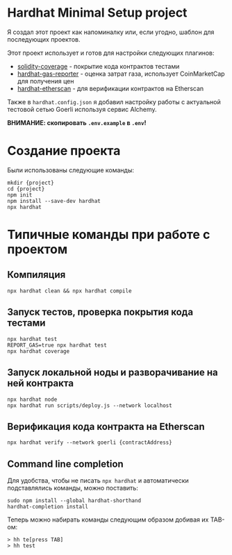 # Hardhat Minimal Setup project

Я создал этот проект как напоминалку или, если угодно, шаблон для последующих проектов.

Этот проект использует и готов для настройки следующих плагинов:

* [solidity-coverage](https://www.npmjs.com/package/solidity-coverage) - покрытие кода контрактов тестами
* [hardhat-gas-reporter](https://www.npmjs.com/package/hardhat-gas-reporter) - оценка затрат газа, использует CoinMarketCap для получения цен
* [hardhat-etherscan](https://www.npmjs.com/package/@nomiclabs/hardhat-etherscan) - для верификации контрактов на Etherscan

Также в `hardhat.config.json` я добавил настройку работы с актуальной тестовой сетью Goerli используя сервис Alchemy.

**ВНИМАНИЕ: скопировать `.env.example` в `.env`!**

# Создание проекта

Были использованы следующие команды:

```console
mkdir {project}
cd {project}
npm init
npm install --save-dev hardhat
npx hardhat
```

# Типичные команды при работе с проектом

## Компиляция
```console
npx hardhat clean && npx hardhat compile
```

## Запуск тестов, проверка покрытия кода тестами

```console
npx hardhat test
REPORT_GAS=true npx hardhat test
npx hardhat coverage
```
## Запуск локальной ноды и разворачивание на ней контракта

```
npx hardhat node
npx hardhat run scripts/deploy.js --network localhost
```

## Верификация кода контракта на Etherscan
```console
npx hardhat verify --network goerli {contractAddress}
```

## Command line completion

Для удобства, чтобы не писать `npx hardhat` и автоматически подставлялись команды, можно поставить:

```console
sudo npm install --global hardhat-shorthand
hardhat-completion install
```
Теперь можно набирать команды следующим образом добивая их TAB-ом:
```console
> hh te[press TAB]
> hh test
```